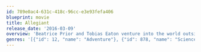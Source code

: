 ```yaml
---
id: 789e0ac4-631c-418c-96cc-e3e93fefa406
blueprint: movie
title: Allegiant
release_date: '2016-03-09'
overview: 'Beatrice Prior and Tobias Eaton venture into the world outside of the fence and are taken into protective custody by a mysterious agency known as the Bureau of Genetic Welfare.'
genres: '[{"id": 12, "name": "Adventure"}, {"id": 878, "name": "Science Fiction"}]'
---
```

